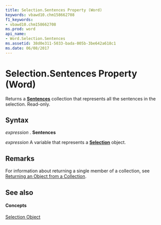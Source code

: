 ```yaml
---
title: Selection.Sentences Property (Word)
keywords: vbawd10.chm158662708
f1_keywords:
- vbawd10.chm158662708
ms.prod: word
api_name:
- Word.Selection.Sentences
ms.assetid: 38d0e311-5033-bada-005b-3be642a618c1
ms.date: 06/08/2017
---
```



# Selection.Sentences Property (Word)

Returns a **[Sentences](sentences-object-word.md)** collection that represents all the sentences in the selection. Read-only.


## Syntax

 _expression_ . **Sentences**

 _expression_ A variable that represents a **[Selection](selection-object-word.md)** object.


## Remarks

For information about returning a single member of a collection, see [Returning an Object from a Collection](http://msdn.microsoft.com/library/28f76384-f495-9640-a7c8-10ada3fac727%28Office.15%29.aspx).


## See also


#### Concepts


[Selection Object](selection-object-word.md)

